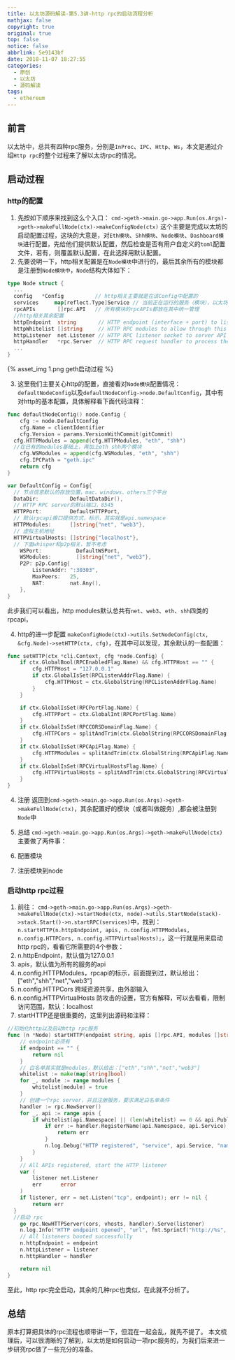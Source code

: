 ```yaml
---
title: 以太坊源码解读-第5.3讲-http rpc的启动流程分析
mathjax: false
copyright: true
original: true
top: false
notice: false
abbrlink: 5e9143bf
date: 2018-11-07 18:27:55
categories:
  - 原创
  - 以太坊
  - 源码解读
tags:
  - ethereum
---
```

## 前言
以太坊中，总共有四种rpc服务，分别是`InProc`、`IPC`、`Http`、`Ws`，本文是通过介绍`Http rpc`的整个过程来了解以太坊rpc的情况。
<!-- more -->

## 启动过程

### http的配置
1. 先按如下顺序来找到这么个入口：
`cmd->geth->main.go->app.Run(os.Args)->geth->makeFullNode(ctx)->makeConfigNode(ctx)`
这个主要是完成以太坊的启动配置过程，这块的大意是，对`Eth模块`、`Shh模块`、`Node模块`、`Dashboard模块`进行配置，先给他们提供默认配置，然后检查是否有用户自定义的`toml`配置文件，若有，则覆盖默认配置，在此选择用默认配置。
2. 先要说明一下，http相关配置是在`Node模块`中进行的，最后其余所有的模块都是注册到`Node模块中`，`Node`结构大体如下：
  ```go
  type Node struct {
    ...
    config   *Config          // http相关主要就是在该Config中配置的
    services     map[reflect.Type]Service // 当前正在运行的服务（模块），以太坊把每个模块的功能都统一成service，然后注册到node.services中
    rpcAPIs       []rpc.API   // 所有模块的rpcAPIs都放在其中统一管理
    //http相关其余配置
    httpEndpoint  string       // HTTP endpoint (interface + port) to listen at (empty = HTTP disabled)
    httpWhitelist []string     // HTTP RPC modules to allow through this endpoint
    httpListener  net.Listener // HTTP RPC listener socket to server API requests
    httpHandler   *rpc.Server  // HTTP RPC request handler to process the API requests
    ...
  }
  ```
  {% asset_img 1.png  geth启动过程 %}

3. 这里我们主要关心http的配置，直接看对`Node模块`配置情况：`defaultNodeConfig`以及`defaultNodeConfig->node.DefaultConfig`，其中有对http的基本配置，具体解释看下面代码注释：
```go
func defaultNodeConfig() node.Config {
	cfg := node.DefaultConfig
	cfg.Name = clientIdentifier
	cfg.Version = params.VersionWithCommit(gitCommit)
  cfg.HTTPModules = append(cfg.HTTPModules, "eth", "shh")
  //在已有的modules基础上，再加上eth shh两个模块
	cfg.WSModules = append(cfg.WSModules, "eth", "shh")
	cfg.IPCPath = "geth.ipc"
	return cfg
}

var DefaultConfig = Config{
  // 节点信息默认的存放位置，mac、windows、others三个平台
  DataDir:          DefaultDataDir(),
  // HTTP RPC server的默认端口，8545
  HTTPPort:         DefaultHTTPPort,
  // 默认rpcapi接口提供方式，标示，其实就是api.namespace
  HTTPModules:      []string{"net", "web3"},
  // 虚拟主机地址
  HTTPVirtualHosts: []string{"localhost"},
  // 下面whisper和p2p相关，暂不考虑
	WSPort:           DefaultWSPort,
	WSModules:        []string{"net", "web3"},
	P2P: p2p.Config{
		ListenAddr: ":30303",
		MaxPeers:   25,
		NAT:        nat.Any(),
	},
}
```
此步我们可以看出，http modules默认总共有`net`、`web3`、`eth`、`shh`四类的rpcapi，

4. http的进一步配置
`makeConfigNode(ctx)->utils.SetNodeConfig(ctx, &cfg.Node)->setHTTP(ctx, cfg)`，在其中可以发现，其余默认的一些配置：
```go
func setHTTP(ctx *cli.Context, cfg *node.Config) {
	if ctx.GlobalBool(RPCEnabledFlag.Name) && cfg.HTTPHost == "" {
		cfg.HTTPHost = "127.0.0.1"
		if ctx.GlobalIsSet(RPCListenAddrFlag.Name) {
			cfg.HTTPHost = ctx.GlobalString(RPCListenAddrFlag.Name)
		}
	}

	if ctx.GlobalIsSet(RPCPortFlag.Name) {
		cfg.HTTPPort = ctx.GlobalInt(RPCPortFlag.Name)
	}
	if ctx.GlobalIsSet(RPCCORSDomainFlag.Name) {
		cfg.HTTPCors = splitAndTrim(ctx.GlobalString(RPCCORSDomainFlag.Name))
	}
	if ctx.GlobalIsSet(RPCApiFlag.Name) {
		cfg.HTTPModules = splitAndTrim(ctx.GlobalString(RPCApiFlag.Name))
	}
	if ctx.GlobalIsSet(RPCVirtualHostsFlag.Name) {
		cfg.HTTPVirtualHosts = splitAndTrim(ctx.GlobalString(RPCVirtualHostsFlag.Name))
	}
}
```
4. 注册
返回到`cmd->geth->main.go->app.Run(os.Args)->geth->makeFullNode(ctx)`，其余配置好的模块（或者叫做服务）,都会被注册到`Node`中

5. 总结
`cmd->geth->main.go->app.Run(os.Args)->geth->makeFullNode(ctx)`主要做了两件事：
  1. 配置模块
  2. 注册模块到node

### 启动http rpc过程
1. 前往：
`cmd->geth->main.go->app.Run(os.Args)->geth->makeFullNode(ctx)->startNode(ctx, node)->utils.StartNode(stack)->stack.Start()->n.startRPC(services)`中，找到：
`n.startHTTP(n.httpEndpoint, apis, n.config.HTTPModules, n.config.HTTPCors, n.config.HTTPVirtualHosts);`，这一行就是用来启动http rpc的，看看它所需要的4个参数：
  1. n.httpEndpoint，默认值为127.0.0.1
  2. apis，默认值为所有的服务的api
  3. n.config.HTTPModules，rpcapi的标示，前面提到过，默认给出：["eth","shh","net","web3"]
  4. n.config.HTTPCors 跨域资源共享，由外部输入
  5. n.config.HTTPVirtualHosts 防攻击的设置，官方有解释，可以去看看，限制访问范围，默认：localhost
2. startHTTP还是很重要的，这里列出源码和注释：
```go
//初始化http以及启动http rpc服务
func (n *Node) startHTTP(endpoint string, apis []rpc.API, modules []string, cors []string, vhosts []string) error {
	// endpoint必须有
	if endpoint == "" {
		return nil
	}
	// 白名单其实就是modules，默认给出：["eth","shh","net","web3"]
	whitelist := make(map[string]bool)
	for _, module := range modules {
		whitelist[module] = true
	}
	// 创建一个rpc server，并且注册服务，要求满足白名单条件
	handler := rpc.NewServer()
	for _, api := range apis {
		if whitelist[api.Namespace] || (len(whitelist) == 0 && api.Public) {
			if err := handler.RegisterName(api.Namespace, api.Service); err != nil {
				return err
			}
			n.log.Debug("HTTP registered", "service", api.Service, "namespace", api.Namespace)
		}
	}
	// All APIs registered, start the HTTP listener
	var (
		listener net.Listener
		err      error
	)
	if listener, err = net.Listen("tcp", endpoint); err != nil {
		return err
  }
  //启动 rpc
	go rpc.NewHTTPServer(cors, vhosts, handler).Serve(listener)
	n.log.Info("HTTP endpoint opened", "url", fmt.Sprintf("http://%s", endpoint), "cors", strings.Join(cors, ","), "vhosts", strings.Join(vhosts, ","))
	// All listeners booted successfully
	n.httpEndpoint = endpoint
	n.httpListener = listener
	n.httpHandler = handler

	return nil
}
```
至此，http rpc完全启动，其余的几种rpc也类似，在此就不分析了。

## 总结
原本打算把具体的rpc流程也顺带讲一下，但混在一起会乱，就先不提了。
本文梳理后，可以很清晰的了解到，以太坊是如何启动一项rpc服务的，为我们后来进一步研究rpc做了一些充分的准备。



